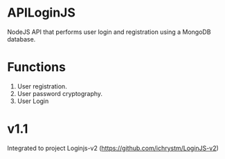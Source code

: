 # APILoginJS
NodeJS API that performs user login and registration using a MongoDB database.

# Functions
1. User registration.
2. User password cryptography.
3. User Login

# v1.1
Integrated to project Loginjs-v2 (https://github.com/ichrystm/LoginJS-v2)
